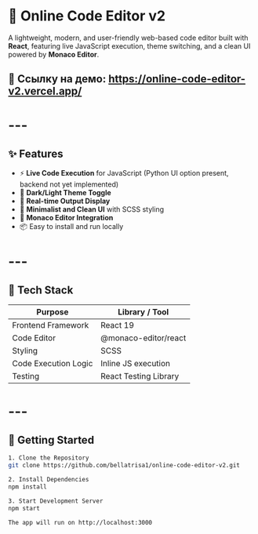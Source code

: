 # 🧠 Online Code Editor v2

A lightweight, modern, and user-friendly web-based code editor built with **React**, featuring live JavaScript execution, theme switching, and a clean UI powered by **Monaco Editor**.

## 🔗 Ссылку на демо: https://online-code-editor-v2.vercel.app/

# ---

## ✨ Features

- ⚡ **Live Code Execution** for JavaScript (Python UI option present, backend not yet implemented)
- 🎨 **Dark/Light Theme Toggle**
- 📜 **Real-time Output Display**
- 🧠 **Minimalist and Clean UI** with SCSS styling
- 🧩 **Monaco Editor Integration**
- 📦 Easy to install and run locally

# ---

## 🧩 Tech Stack

| Purpose                | Library / Tool              |
|------------------------|-----------------------------|
| Frontend Framework     | React 19                    |
| Code Editor            | @monaco-editor/react        |
| Styling                | SCSS                        |
| Code Execution Logic   | Inline JS execution         |
| Testing                | React Testing Library       |

# ---

## 🚀 Getting Started

```bash
1. Clone the Repository
git clone https://github.com/bellatrisa1/online-code-editor-v2.git

2. Install Dependencies
npm install

3. Start Development Server
npm start

The app will run on http://localhost:3000
